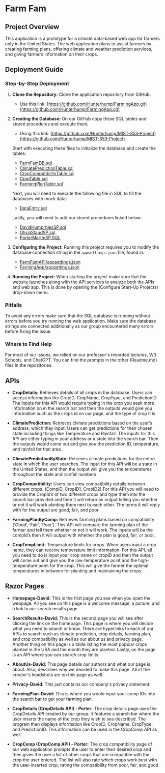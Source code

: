 # Farm Fam

## Project Overview

This application is a prototype for a climate data-based web app for farmers only in the United States. The web application plans to assist farmers by creating farming plans, offering climate and weather prediction services, and giving farmers information on their crops.

## Deployment Guide

### Step-by-Step Deployment

1. **Clone the Repository:** Clone the application repository from GitHub.
   - Use this link:
     [https://github.com/Hunterhump/FarmingApp.git](https://github.com/Hunterhump/FarmingApp.git)

2. **Creating the Database:** On our GitHub copy these SQL tables and stored procedures and execute them.
   - Using this link:
     [https://github.com/Hunterhump/MIST-353-Project](https://github.com/Hunterhump/MIST-353-Project)

   Start with executing these files to initialize the database and create the tables:
   - [FarmFamDB.sql](https://github.com/Hunterhump/MIST-353-Project/blob/main/FarmFamDB.sql)
   - [ClimatePredictionTable.sql](https://github.com/Hunterhump/MIST-353-Project/blob/main/ClimatePredictionTable.sql)
   - [CropCompatibilityTable.sql](https://github.com/Hunterhump/MIST-353-Project/blob/main/CropCompatibilityTable.sql)
   - [CropTable.sql](https://github.com/Hunterhump/MIST-353-Project/blob/main/CropTable.sql)
   - [FarmingPlanTable.sql](https://github.com/Hunterhump/MIST-353-Project/blob/main/FarmingPlanTable.sql)

   Next, you will need to execute the following file in SQL to fill the databases with mock data:
   - [DataEntry.sql](https://github.com/Hunterhump/MIST-353-Project/blob/main/DataEntry.sql)

   Lastly, you will need to add our stored procedures linked below:
   - [DavidHumprhiesSP.sql](https://github.com/Hunterhump/MIST-353-Project/blob/main/DavidHumphriesSP.sql)
   - [OliviaStaudSP.sql](https://github.com/Hunterhump/MIST-353-Project/blob/main/OliviaStaudSP.sql)
   - [PorterMartinSP.SQL](https://github.com/Hunterhump/MIST-353-Project/blob/main/PorterMartinSP.SQL)

3. **Configuring the Project:** Running this project requires you to modify the database connection string in the `appsettings.json` file, found in:
   - [FarmFamAPI/appsettings.json](https://github.com/Hunterhump/FarmingApp/blob/master/FarmFamAPI/appsettings.json)
   - [FarmingApp/appsettings.json](https://github.com/Hunterhump/FarmingApp/blob/master/FarmingApp/appsettings.json)

4. **Running the Project:** When starting the project make sure that the website launches along with the API services to analyze both the APIs and web app. This is done by opening the (Configure Start-Up Projects) drop-down menu.

### Pitfalls

To avoid any errors make sure that the SQL database is running without errors before you try running the web application. Make sure the database strings are connected additionally as our group encountered many errors before fixing the issue.

### Where to Find Help

For most of our issues, we relied on our professor's recorded lectures, W3 Schools, and ChatGPT. You can find the prompts in the other (Readme.md) files in the repositories.

## APIs

- **CropDetails:** Retrieves details of all crops in the database. Users can access information like CropID, CropName, CropType, and PredictionID. The inputs for this API would require typing in the crop you seek more information on in the search bar and then the outputs would give you information such as the crops id on our page, and the type of crop it is.

- **ClimatePrediction:** Retrieves climate predictions based on the user’s address, which they input. Users can get predictions for their chosen state including things like Temperature and Rainfall. The inputs for this API are either typing in your address or a state into the search bar. Then the outputs would come out and give you the prediction ID, temperature, and rainfall for that area.

- **ClimatePredictionByState:** Retrieves climate predictions for the entire state in which the user searches. The input for this API will be a state in the United States, and then the output will give you the temperatures throughout the state and rainfall numbers.

- **CropCompatibility:** Users can view compatibility details between different crops. (CompID, CropID1, CropID2) For this API you will need to provide the CropId’s of two different crops and type them into the search bar provided and then it will return an output telling you whether or not it will work planting them next to each other. The terms it will reply with for the output are good, fair, and poor.

- **FarmingPlanByComp:** Retrieves farming plans based on compatibility (‘Good’, ‘Fair’, ‘Poor’). This API will compare the farming plan of the farmer and tell them whether or not it will work. The inputs will be the compId’s then it will output with whether the plan is good, fair, or poor.

- **CropTempLimit:** Temperature limits for crops. When users input a crop name, they can receive temperature limit information. For this API, all you need to do is input your crop name or cropID and then the output will come out and give you the low-temperature point and the high-temperature point for the crop. This will give the farmer the optimal temperatures in between for planting and maintaining the crops.

## Razor Pages

- **Homepage-David:** This is the first page you see when you open the webpage. All you see on this page is a welcome message, a picture, and a link to our search results page.

- **SearchResults-David:** This is the second page you will see after clicking the link on the homepage. This page is where you will decide what you need to search or know. There are hyperlinks to each of our APIs to search such as climate prediction, crop details, farming plan, and crop compatibility as well as our about us and privacy page. Another thing on this page is a table listing the most popular crops planted in the USA and the month they are planted. Lastly, on the page is an API where you can search crop limits.

- **AboutUs-David:** This page details our authors and what our page is about. Also, describes why we decided to make this page. All of the creator's headshots are on this page as well.

- **Privacy-David:** This just contains our company's privacy statement.

- **FarmingPlan-David:** This is where you would input your comp IDs into the search bar to get your farming plan.

- **CropDetails (CropDetails API) - Porter:** The crop details page uses the CropDetails API created by our group. It features a search bar where the user inserts the name of the crop they wish to see described. The program then displays information like CropID, CropName, CropType, and PredictionID. This information can be used in the CropComp API as well.

- **CropComp (CropComp API) - Porter:** The crop compatibility page of our web application prompts the user to enter their desired crop and then gives the user a list of other crops that are compatible with the crop the user entered. The list will also rate which crops work best with the user-inserted crop, rating the compatibility from poor, fair, and good.
